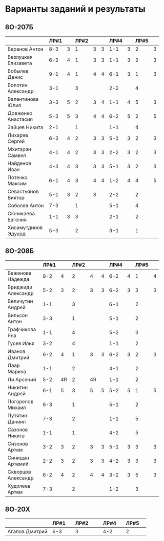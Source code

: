 # Варианты заданий и результаты

## 8О-207Б
|                     | ЛР#1 |   | ЛР#2 |   |   | ЛР#4 |   | ЛР#5 |   |
|---------------------|------|---|------|---|---|------|---|------|---|
| Баранов Антон       | 8-3  | 3 |  1   | 3 | 3 |  1-1 | 3 |  2   | 3 |
| Безлуцкая Елизавета | 6-2  | 4 |  1   | 3 | 3 |  1-1 | 3 |  2   | 3 |
| Бобылев Денис       | 9-1  | 4 |  1   | 4 | 4 |  6-1 | 3 |  1   | 3 |
| Болотин Александр   | 3-1  |   |  3   |   |   |  2-2 |   |  4   |   |
| Валентинова Юлия    | 3-3  | 5 |  2   | 3 | 4 |  1-1 | 4 |  5   | 3 |
| Довженко Анастасия  | 5-3  | 5 |  3   | 4 | 4 |  6-2 | 5 |  2   | 5 |
| Зайцев Никита       | 2-1  |   |  1   |   |   |  1-1 |   |  4   |   |
| Лихарев Сергей      | 6-3  | 4 |  2   | 3 | 3 |  5-1 | 3 |  2   | 3 |
| Мхитарян Самвел     | 4-1  | 4 |  2   | 3 | 3 |  2-2 | 3 |  2   | 3 |
| Найденов Иван       | 4-3  | 4 |  3   | 3 | 3 |  5-1 | 3 |  2   | 3 |
| Потенко Максим      | 6-1  | 4 |  3   | 4 | 4 |  1-2 | 4 |  4   | 5 |
| Севастьянов Виктор  | 5-1  | 3 |  2   | 3 |   |  2-2 |   |  2   |   |
| Соболев Антон       | 7-3  |   |  1   |   |   |  5-1 |   |  4   |   |
| Сюникаева Евгения   | 1-1  | 3 |  3   |   |   |  2-1 |   |  2   |   |
| Хисамутдинов Эдуард | 5-3  |   |  2   |   |   |  3-1 |   |  1   |   |

## 8О-208Б
|                     | ЛР#1 |   | ЛР#2 |   |   | ЛР#4 |   | ЛР#5 |   |
|---------------------|------|---|------|---|---|------|---|------|---|
| Баженова Надежда    | 9-2  | 4 |  2   | 4 | 4 |  6-2 | 4 |  1   | 4 |
| Бриджиди Александр  | 5-2  | 3 |  2   | 3 | 3 |  6-2 | 3 |  3   | 3 |
| Величутин Андрей    | 1-1  |   |  3   |   |   |  6-1 |   |  2   |   |
| Вильсон Антон       | 3-3  |   |  1   |   |   |  5-1 |   |  2   |   |
| Графчикова Яна      | 1-1  |   |  4   |   |   |  5-2 |   |  3   |   |
| Гусев Илья          | 3-2  |   |  4   |   |   |  1-1 |   |  2   |   |
| Иванов Дмитрий      | 6-2  | 4 |  1   | 3 | 3 |  6-2 | 3 |  2   | 3 |
| Лаар Марина         | 1-1  |   |  2   |   |   |  4-1 |   |  2   |   |
| Ли Арсений          | 5-2  | 4R|  2   | 4R|   |  1-1 |   |  2   |   |
| Никитин Андрей      | 6-1  | 5 |  3   | 5 | 5 |  5-2 | 5 |  1   | 5 |
| Погорелов Михаил    | 6-3  |   |  1   |   |   |  5-1 |   |  2   |   |
| Путятин Даниил      | 7-3  |   |  2   |   |   |  1-1 |   |  5   |   |
| Сазонов Никита      | 1-1  |   |  1   |   |   |  4-2 |   |  5   |   |
| Сизонов Артем       | 3-2  | 3 |  2   | 3 | 3 |  5-1 | 3 |  3   | 3 |
| Синицын Артемий     | 2-2  | 3 |  2   | 3 | 3 |  4-2 | 3 |  3   | 3 |
| Скворцов Александр  | 6-2  | 4 |  2   | 4 | 4 |  3-2 | 3 |  5   | 3 |
| Худолеев Артем      | 7-3  |   |  2   |   |   |  1-2 |   |  3   |   |

## 8О-20X
|                     | ЛР#1 |   | ЛР#2 |   |   | ЛР#4 |   | ЛР#5 |   |
|---------------------|------|---|------|---|---|------|---|------|---|
| Агапов Дмитрий      | 6-3  |   |  3   |   |   |  4-2 |   |  2   |   |
